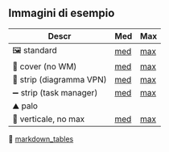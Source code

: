 ## Immagini di esempio

| **Descr**               | **Med**                                            | **Max**                                            |
|-------------------------|----------------------------------------------------|----------------------------------------------------|
| 🖼 standard              | [med](https://dev0.turbolab.it/immagini/24206/med) | [max](https://dev0.turbolab.it/immagini/24206/max) |
| 📔 cover (no WM)         | [med](https://dev0.turbolab.it/immagini/24010/med) | [max](https://dev0.turbolab.it/immagini/24010/max) |
| 🦸 strip (diagramma VPN) | [med](https://dev0.turbolab.it/immagini/5735/med)  | [max](https://dev0.turbolab.it/immagini/5735/max)  |
| ➖ strip (task manager)  | [med](https://dev0.turbolab.it/immagini/4003/med)  | [max](https://dev0.turbolab.it/immagini/4003/max)  |
| ⛰ palo                  |                                                    |                                                    |
| 🤳 verticale, no max     | [med](https://dev0.turbolab.it/immagini/18033/med) | [max](https://dev0.turbolab.it/immagini/18033/max) |

🧰 [markdown_tables](https://www.tablesgenerator.com/markdown_tables)

